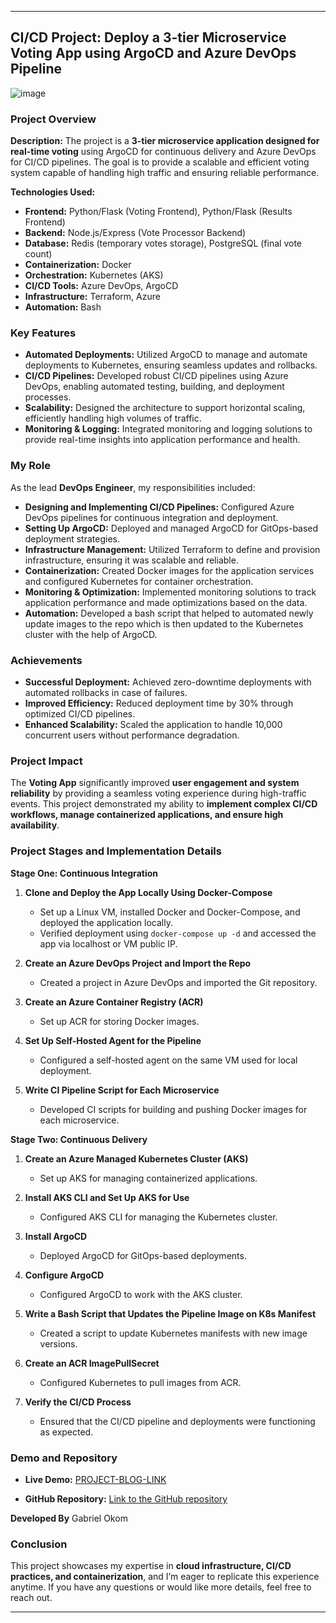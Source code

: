 

---

## CI/CD Project: Deploy a 3-tier Microservice Voting App using ArgoCD and Azure DevOps Pipeline
![image](https://github.com/user-attachments/assets/99e3f91e-44fc-48b2-b06c-6dc90d37e0ee)

### Project Overview
**Description:**
The project is a **3-tier microservice application designed for real-time voting** using ArgoCD for continuous delivery and Azure DevOps for CI/CD pipelines. The goal is to provide a scalable and efficient voting system capable of handling high traffic and ensuring reliable performance.

**Technologies Used:**
- **Frontend:** Python/Flask (Voting Frontend), Python/Flask (Results Frontend)
- **Backend:** Node.js/Express (Vote Processor Backend)
- **Database:** Redis (temporary votes storage), PostgreSQL (final vote count)
- **Containerization:** Docker
- **Orchestration:** Kubernetes (AKS)
- **CI/CD Tools:** Azure DevOps, ArgoCD
- **Infrastructure:** Terraform, Azure
- **Automation:** Bash

### Key Features
- **Automated Deployments:** Utilized ArgoCD to manage and automate deployments to Kubernetes, ensuring seamless updates and rollbacks.
- **CI/CD Pipelines:** Developed robust CI/CD pipelines using Azure DevOps, enabling automated testing, building, and deployment processes.
- **Scalability:** Designed the architecture to support horizontal scaling, efficiently handling high volumes of traffic.
- **Monitoring & Logging:** Integrated monitoring and logging solutions to provide real-time insights into application performance and health.

### My Role
As the lead **DevOps Engineer**, my responsibilities included:
- **Designing and Implementing CI/CD Pipelines:** Configured Azure DevOps pipelines for continuous integration and deployment.
- **Setting Up ArgoCD:** Deployed and managed ArgoCD for GitOps-based deployment strategies.
- **Infrastructure Management:** Utilized Terraform to define and provision infrastructure, ensuring it was scalable and reliable.
- **Containerization:** Created Docker images for the application services and configured Kubernetes for container orchestration.
- **Monitoring & Optimization:** Implemented monitoring solutions to track application performance and made optimizations based on the data.
- **Automation:** Developed a bash script that helped to automated newly update images to the repo which is then updated to the Kubernetes cluster with the help of ArgoCD.

### Achievements
- **Successful Deployment:** Achieved zero-downtime deployments with automated rollbacks in case of failures.
- **Improved Efficiency:** Reduced deployment time by 30% through optimized CI/CD pipelines.
- **Enhanced Scalability:** Scaled the application to handle 10,000 concurrent users without performance degradation.

### Project Impact
The **Voting App** significantly improved **user engagement and system reliability** by providing a seamless voting experience during high-traffic events. This project demonstrated my ability to **implement complex CI/CD workflows, manage containerized applications, and ensure high availability**.

### Project Stages and Implementation Details

**Stage One: Continuous Integration**
1. **Clone and Deploy the App Locally Using Docker-Compose**
   - Set up a Linux VM, installed Docker and Docker-Compose, and deployed the application locally.
   - Verified deployment using `docker-compose up -d` and accessed the app via localhost or VM public IP.

2. **Create an Azure DevOps Project and Import the Repo**
   - Created a project in Azure DevOps and imported the Git repository.

3. **Create an Azure Container Registry (ACR)**
   - Set up ACR for storing Docker images.

4. **Set Up Self-Hosted Agent for the Pipeline**
   - Configured a self-hosted agent on the same VM used for local deployment.

5. **Write CI Pipeline Script for Each Microservice**
   - Developed CI scripts for building and pushing Docker images for each microservice.

**Stage Two: Continuous Delivery**
1. **Create an Azure Managed Kubernetes Cluster (AKS)**
   - Set up AKS for managing containerized applications.

2. **Install AKS CLI and Set Up AKS for Use**
   - Configured AKS CLI for managing the Kubernetes cluster.

3. **Install ArgoCD**
   - Deployed ArgoCD for GitOps-based deployments.

4. **Configure ArgoCD**
   - Configured ArgoCD to work with the AKS cluster.

5. **Write a Bash Script that Updates the Pipeline Image on K8s Manifest**
   - Created a script to update Kubernetes manifests with new image versions.

6. **Create an ACR ImagePullSecret**
   - Configured Kubernetes to pull images from ACR.

7. **Verify the CI/CD Process**
   - Ensured that the CI/CD pipeline and deployments were functioning as expected.

### Demo and Repository
- **Live Demo:** [PROJECT-BLOG-LINK](https://medium.com/@ougabriel/ci-cd-project-deploy-a-3-tier-microservice-voting-app-using-argocd-and-azure-devops-pipeline-1b3fb9d19138)
 
- **GitHub Repository:** [Link to the GitHub repository](https://github.com/ougabriel/votingApp/tree/main)

**Developed By** Gabriel Okom

### Conclusion
This project showcases my expertise in **cloud infrastructure, CI/CD practices, and containerization**, and I’m eager to replicate this experience anytime. If you have any questions or would like more details, feel free to reach out.

---

